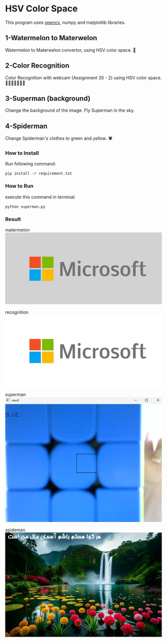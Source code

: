 # HSV Color Space
This program uses [opencv](https://github.com/opencv/opencv), numpy and matplotlib libraries.

## 1-Watermelon to Materwelon
Watermelon to Materwelon convertor, using HSV color space. 🍉

## 2-Color Recognition
Color Recognition with webcam (Assignment 35 - 2) using HSV color space. 🧡💛💚🩵💙💜🤍

## 3-Superman (background)
Change the background of the image. Fly Superman in the sky.

## 4-Spiderman
Change Spiderman's clothes to green and yellow. 🕷️

### How to Install
Run following command:
```
pip install -r requirement.txt
```

### How to Run
execute this command in terminal:
```
python superman.py
```

### Result
matermelon![](https://raw.githubusercontent.com/Farokhlagha/PyImageProcessing/main/PyIP35_Supplementary_Topics/input/microsoft_logo.jpg)

recognition![](https://raw.githubusercontent.com/Farokhlagha/PyImageProcessing/main/PyIP35_Supplementary_Topics/output/microsoft_logo.png)

superman![](https://raw.githubusercontent.com/Farokhlagha/PyImageProcessing/main/PyIP35_Supplementary_Topics/output/color_recognition.png)

spideman![](https://raw.githubusercontent.com/Farokhlagha/PyImageProcessing/main/PyIP35_Supplementary_Topics/output/image_with_persian_text.jpg)